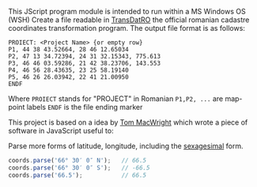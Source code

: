 This JScript program module is intended to run within a MS Windows OS (WSH)
Create a file readable in [TransDatRO](https://www.ancpi.ro/download/?perPage=50) the official romanian
cadastre coordinates transformation program.
The output file format is as follows:

```code
PROIECT: <Project Name> {or empty row}
P1, 44 38 43.52664, 28 46 12.65034
P2, 47 13 34.72394, 24 31 32.15343, 775.613
P3, 46 46 03.59286, 21 42 38.23706, 143.553
P4, 46 56 28.43635, 23 25 58.19140
P5, 46 26 26.03942, 22 41 21.00950
ENDF
``` 
Where
```PROIECT``` stands for "PROJECT" in Romanian
```P1,P2, ...``` are map-point labels
```ENDF``` is the file ending marker

This project is based on a idea by [Tom MacWright](https://github.com/tmcw)
which wrote a piece of software in JavaScript useful to:

Parse more forms of latitude, longitude, including the
[sexagesimal](http://en.wikipedia.org/wiki/Sexagesimal) form.

```javascript
coords.parse('66° 30′ 0″ N');	// 66.5
coords.parse('66° 30′ 0″ S');	// -66.5
coords.parse('66.5');			// 66.5
```
